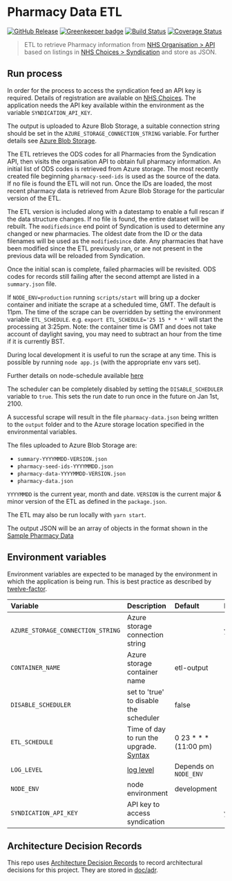 # Pharmacy Data ETL

[![GitHub Release](https://img.shields.io/github/release/nhsuk/pharmacy-data-etl.svg)](https://github.com/nhsuk/pharmacy-data-etl/releases/latest/)
[![Greenkeeper badge](https://badges.greenkeeper.io/nhsuk/pharmacy-data-etl.svg)](https://greenkeeper.io/)
[![Build Status](https://travis-ci.org/nhsuk/pharmacy-data-etl.svg?branch=master)](https://travis-ci.org/nhsuk/pharmacy-data-etl)
[![Coverage Status](https://coveralls.io/repos/github/nhsuk/pharmacy-data-etl/badge.svg)](https://coveralls.io/github/nhsuk/pharmacy-data-etl)

> ETL to retrieve Pharmacy information from
> [NHS Organisation > API](http://api.nhs.uk/organisations) based on listings
> in [NHS Choices > Syndication](http://www.nhs.uk/aboutNHSChoices/professionals/syndication/Pages/Webservices.aspx)
> and store as JSON.

## Run process

In order for the process to access the syndication feed an API key is required.
Details of registration are available on
[NHS Choices](http://www.nhs.uk/aboutNHSChoices/professionals/syndication/Pages/Webservices.aspx).
The application needs the API key available within the environment as the
variable `SYNDICATION_API_KEY`.

The output is uploaded to Azure Blob Storage, a suitable connection string
should be set in the `AZURE_STORAGE_CONNECTION_STRING` variable. For further
details see
[Azure Blob Storage](https://azure.microsoft.com/en-gb/services/storage/blobs/).

The ETL retrieves the ODS codes for all Pharmacies from the Syndication API,
then visits the organisation API to obtain full pharmacy information. An
initial list of ODS codes is retrieved from Azure storage. The most recently
created file beginning `pharmacy-seed-ids` is used as the source of the data.
If no file is found the ETL will not run. Once the IDs are loaded, the most
recent pharmacy data is retrieved from Azure Blob Storage for the particular
version of the ETL.

The ETL version is included along with a datestamp to enable a full rescan if
the data structure changes. If no file is found, the entire dataset will be
rebuilt.
The `modifiedsince` end point of Syndication is used to determine any changed
or new pharmacies. The oldest date from the ID or the data filenames will be
used as the `modifiedsince` date. Any pharmacies that have been modified since
the ETL previously ran, or are not present in the previous data will be
reloaded from Syndication.

Once the initial scan is complete, failed pharmacies will be revisited. ODS
codes for records still failing after the second attempt are listed in a
`summary.json` file.

If `NODE_ENV=production` running `scripts/start` will bring up a docker
container and initiate the scrape at a scheduled time, GMT. The default is
11pm. The time of the scrape can be overridden by setting the environment
variable `ETL_SCHEDULE`. e.g. `export ETL_SCHEDULE='25 15 * * *'` will start
the processing at 3:25pm. Note: the container time is GMT and does not take
account of daylight saving, you may need to subtract an hour from the time if
it is currently BST.

During local development it is useful to run the scrape at any time. This is
possible by running `node app.js` (with the appropriate env vars set).

Further details on node-schedule available
[here](https://www.npmjs.com/package/node-schedule)

The scheduler can be completely disabled by setting the `DISABLE_SCHEDULER`
variable to `true`. This sets the run date to run once in the future on Jan
1st, 2100.

A successful scrape will result in the file `pharmacy-data.json` being written
to the `output` folder and to the Azure storage location specified in the
environmental variables.

The files uploaded to Azure Blob Storage are:

- `summary-YYYYMMDD-VERSION.json`
- `pharmacy-seed-ids-YYYYMMDD.json`
- `pharmacy-data-YYYYMMDD-VERSION.json`
- `pharmacy-data.json`

 `YYYYMMDD` is the current year, month and date. `VERSION` is the current
 major & minor version of the ETL as defined in the `package.json`.

The ETL may also be run locally with `yarn start`.

The output JSON will be an array of objects in the format shown in the
[Sample Pharmacy Data](sample-pharmacy-data.json)

## Environment variables

Environment variables are expected to be managed by the environment in which
the application is being run. This is best practice as described by
[twelve-factor](https://12factor.net/config).

| Variable                          | Description                                                                                                 | Default                | Required |
| :-------------------------------- | :---------------------------------------------------------------------------------------------------------- | :-------------------- | :------- |
| `AZURE_STORAGE_CONNECTION_STRING` | Azure storage connection string                                                                             |                       | yes      |
| `CONTAINER_NAME`                  | Azure storage container name                                                                                | etl-output            |          |
| `DISABLE_SCHEDULER`               | set to 'true' to disable the scheduler                                                                      | false                 |          |
| `ETL_SCHEDULE`                    | Time of day to run the upgrade. [Syntax](https://www.npmjs.com/package/node-schedule#cron-style-scheduling) | 0 23 * * * (11:00 pm) |          |
| `LOG_LEVEL`                       | [log level](https://github.com/trentm/node-bunyan#levels)                                                   | Depends on `NODE_ENV` |          |
| `NODE_ENV`                        | node environment                                                                                            | development           |          |
| `SYNDICATION_API_KEY`             | API key to access syndication                                                                               |                       | yes      |

## Architecture Decision Records

This repo uses
[Architecture Decision Records](http://thinkrelevance.com/blog/2011/11/15/documenting-architecture-decisions)
to record architectural decisions for this project.
They are stored in [doc/adr](doc/adr).
